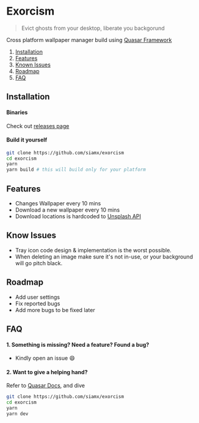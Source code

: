 # Exorcism

> Evict ghosts from your desktop, liberate you backgorund

Cross platform wallpaper manager build using [Quasar Framework](https://quasar.dev/)

1. [Installation](#installation)
2. [Features](#features)
3. [Known Issues](#known-issues)
4. [Roadmap](#roadmap)
5. [FAQ](#faq)

## Installation
#### Binaries
Check out [releases page](https://github.com/siamx/exorcism/releases)

#### Build it yourself
```bash
git clone https://github.com/siamx/exorcism
cd exorcism
yarn
yarn build # this will build only for your platform
```

## Features
- Changes Wallpaper every 10 mins
- Download a new wallpaper every 10 mins
- Download locations is hardcoded to [Unsplash API](https://source.unsplash.com/)

## Know Issues
- Tray icon code design & implementation is the worst possible.
- When deleting an image make sure it's not in-use, or your background will go pitch black.

## Roadmap
- Add user settings
- Fix reported bugs
- Add more bugs to be fixed later

## FAQ
#### 1. Something is missing? Need a feature? Found a bug?
- Kindly open an issue :smile:

#### 2. Want to give a helping hand?
Refer to [Quasar Docs](https://quasar.dev/start/pick-quasar-flavour), and dive
```bash
git clone https://github.com/siamx/exorcism
cd exorcism
yarn
yarn dev
```
